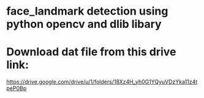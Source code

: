 # face_landmark detection using python opencv and dlib libary 

# Download dat file from this drive link:

https://drive.google.com/drive/u/1/folders/18Xz4H_yh0G1YQyuVDzYka11z4tpeP0Bp


